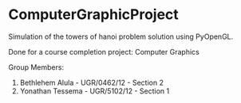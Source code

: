 # ComputerGraphicProject

Simulation of the towers of hanoi problem solution using PyOpenGL.

Done for a course completion project: Computer Graphics

Group Members:
1. Bethlehem Alula - UGR/0462/12 - Section 2
2. Yonathan Tessema - UGR/5102/12 - Section 1
